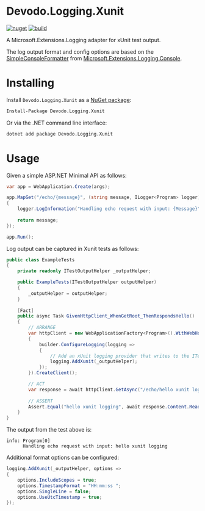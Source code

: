 # Devodo.Logging.Xunit

[![nuget](https://img.shields.io/nuget/v/Devodo.Logging.Xunit.svg)](https://www.nuget.org/packages/Devodo.Logging.Xunit)
[![build](https://github.com/devodo/Logging.Xunit/actions/workflows/build.yml/badge.svg)](https://github.com/devodo/Logging.Xunit/actions/workflows/build.yml)

A Microsoft.Extensions.Logging adapter for xUnit test output.

The log output format and config options are based on the [SimpleConsoleFormatter](https://learn.microsoft.com/en-us/dotnet/api/microsoft.extensions.logging.consoleloggerextensions.addsimpleconsole) from [Microsoft.Extensions.Logging.Console](https://www.nuget.org/packages/Microsoft.Extensions.Logging.Console/).

# Installing

Install `Devodo.Logging.Xunit` as a [NuGet package](https://www.nuget.org/packages/Devodo.Logging.Xunit):

```sh
Install-Package Devodo.Logging.Xunit
```

Or via the .NET command line interface:

```sh
dotnet add package Devodo.Logging.Xunit
```

# Usage

Given a simple ASP.NET Minimal API as follows:

```csharp
var app = WebApplication.Create(args);

app.MapGet("/echo/{message}", (string message, ILogger<Program> logger) =>
{
    logger.LogInformation("Handling echo request with input: {Message}", message);
    
    return message;
});

app.Run();
```

Log output can be captured in Xunit tests as follows:

```csharp
public class ExampleTests
{
    private readonly ITestOutputHelper _outputHelper;

    public ExampleTests(ITestOutputHelper outputHelper)
    {
        _outputHelper = outputHelper;
    }
    
    [Fact]
    public async Task GivenHttpClient_WhenGetRoot_ThenRespondsHello()
    {
        // ARRANGE
        var httpClient = new WebApplicationFactory<Program>().WithWebHostBuilder(builder =>
        {
            builder.ConfigureLogging(logging =>
            {
                // Add an xUnit logging provider that writes to the ITestOutputHelper
                logging.AddXunit(_outputHelper);
            });
        }).CreateClient();

        // ACT
        var response = await httpClient.GetAsync("/echo/hello xunit logging");
        
        // ASSERT
        Assert.Equal("hello xunit logging", await response.Content.ReadAsStringAsync());
    }
}
```

The output from the test above is:
```
info: Program[0]
      Handling echo request with input: hello xunit logging
```

Additional format options can be configured:
```csharp
logging.AddXunit(_outputHelper, options =>
{
    options.IncludeScopes = true;
    options.TimestampFormat = "HH:mm:ss ";
    options.SingleLine = false;
    options.UseUtcTimestamp = true;
});
```